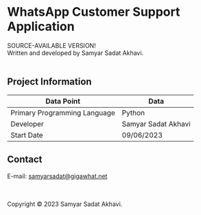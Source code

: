 <h1>WhatsApp Customer Support Application</h1>

SOURCE-AVAILABLE VERSION!<br>
Written and developed by Samyar Sadat Akhavi.
<br><br>

## Project Information
| Data Point                           | Data                                   |
| ------------------------------------ | -------------------------------------- |
| Primary Programming Language         | Python                                 |
| Developer                            | Samyar Sadat Akhavi                    |
| Start Date                           | 09/06/2023                             |


## Contact
E-mail: samyarsadat@gigawhat.net


<br><br>
Copyright © 2023 Samyar Sadat Akhavi.
